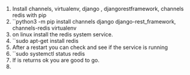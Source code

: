1. Install channels, virtualenv, django , djangorestframework, channels redis with pip
2. ``python3 -m pip install channels django django-rest_framework, channels-redis virtualenv
3. on linux install the redis system service.
4. ``sudo apt-get install redis
5. After a restart you can check and see if the service is running
6. ``sudo systemctl status redis
7. If is returns ok you are good to go.
8. 